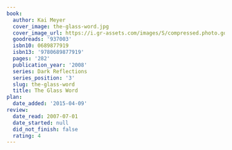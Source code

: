 ```yaml
---
book:
  author: Kai Meyer
  cover_image: the-glass-word.jpg
  cover_image_url: https://i.gr-assets.com/images/S/compressed.photo.goodreads.com/books/1391914742l/937003.jpg
  goodreads: '937003'
  isbn10: 0689877919
  isbn13: '9780689877919'
  pages: '282'
  publication_year: '2008'
  series: Dark Reflections
  series_position: '3'
  slug: the-glass-word
  title: The Glass Word
plan:
  date_added: '2015-04-09'
review:
  date_read: 2007-07-01
  date_started: null
  did_not_finish: false
  rating: 4
---
```

